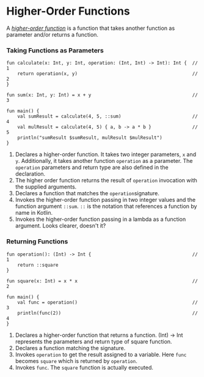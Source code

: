 # Higher-Order Functions

A [*higher-order function*](https://kotlinlang.org/docs/reference/lambdas.html) is a function that takes another function as parameter and/or returns a function.

### Taking Functions as Parameters

```run-kotlin
fun calculate(x: Int, y: Int, operation: (Int, Int) -> Int): Int {  // 1
    return operation(x, y)                                          // 2
}

fun sum(x: Int, y: Int) = x + y                                     // 3

fun main() {
    val sumResult = calculate(4, 5, ::sum)                          // 4
    val mulResult = calculate(4, 5) { a, b -> a * b }               // 5
    println("sumResult $sumResult, mulResult $mulResult")
}
```

1. Declares a higher-order function. It takes two integer parameters, `x` and `y`. Additionally, it takes another function `operation` as a parameter. The `operation` parameters and return type are also defined in the declaration.
2. The higher order function returns the result of `operation` invocation with the supplied arguments.
3. Declares a function that matches the `operation`signature.
4. Invokes the higher-order function passing in two integer values and the function argument `::sum`. `::` is the notation that references a function by name in Kotlin.
5. Invokes the higher-order function passing in a lambda as a function argument. Looks clearer, doesn't it?

### Returning Functions

```run-kotlin
fun operation(): (Int) -> Int {                                     // 1
    return ::square
}

fun square(x: Int) = x * x                                          // 2

fun main() {
    val func = operation()                                          // 3
    println(func(2))                                                // 4
}
```

1. Declares a higher-order function that returns a function. (Int) -> Int represents the parameters and return type of square function.
2. Declares a function matching the signature.
3. Invokes `operation` to get the result assigned to a variable. Here `func` becomes `square` which is returned by `operation`.
4. Invokes `func`. The `square` function is actually executed.

